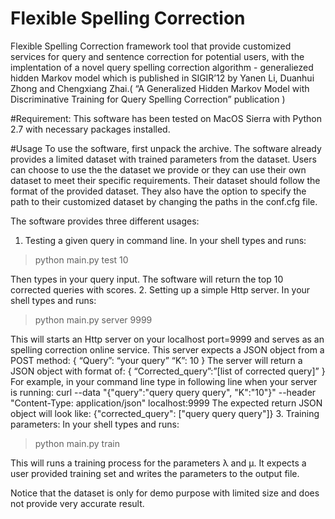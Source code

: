 # Flexible Spelling Correction


Flexible Spelling Correction framework tool that provide customized services for query and sentence correction for potential users, with the implentation of a novel query spelling correction algorithm - generaliezed hidden Markov model which is published in SIGIR’12 by Yanen Li, Duanhui Zhong and Chengxiang Zhai.( “A Generalized Hidden Markov Model with Discriminative Training for Query Spelling Correction” publication )

#Requirement: 
This software has been tested on MacOS Sierra with Python 2.7 with necessary packages installed.

#Usage
To use the software, first unpack the archive. The software already provides a limited dataset with trained parameters from the dataset. Users can choose to use the the dataset we provide or they can use their own dataset to meet their specific requirements. Their dataset should follow the format of the provided dataset. They also have the option to specify the path to their customized dataset by changing the paths in the conf.cfg file.

The software provides three different usages: 
1. Testing a given query in command line. In your shell types and runs:

>python main.py test 10

Then types in your query input. The software will return the top 10 corrected queries with scores.
2. Setting up a simple Http server. In your shell types and runs:

>python main.py server 9999

This will starts an Http server on your localhost port=9999 and serves as an spelling correction online service. This server expects a JSON object from a POST method:
{
	“Query”: “your query”
	“K”: 10
}
The server will return a JSON object with format of:
{
	“Corrected_query”:”[list of corrected query]”
}
For example, in your command line type in following line when your server is running:
curl --data "{\"query\":\"query query query\", \"K\":\"10\"}" --header "Content-Type: application/json" localhost:9999
The expected return JSON object  will look like:
{"corrected_query": ["query query query"]}
3. Training parameters: In your shell types and runs:

>python main.py train

This will runs a training process for the parameters λ and µ. It expects a user provided training set and writes the parameters to the output file.

Notice that the dataset is only for demo purpose with limited size and does not provide very accurate result.

